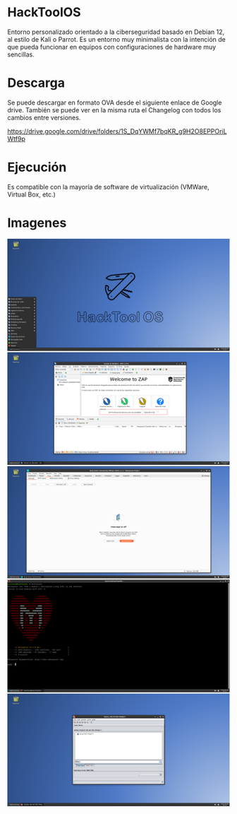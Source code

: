 # HackToolOS
Entorno personalizado orientado a la ciberseguridad basado en Debian 12, al estilo de Kali o Parrot. Es un entorno muy minimalista con la intención de que pueda funcionar en equipos con configuraciones de hardware muy sencillas.
# Descarga
Se puede descargar en formato OVA desde el siguiente enlace de Google drive. También se puede ver en la misma ruta el Changelog con todos los cambios entre versiones.

https://drive.google.com/drive/folders/1S_DqYWMf7bqKR_g9H2O8EPPOriLWtf9p

# Ejecución
Es compatible con la mayoría de software de virtualización (VMWare, Virtual Box, etc.)

# Imagenes
![Captura1](https://github.com/jon-souto/HackToolOS/blob/main/Captura1.png)
![Captura2](https://github.com/jon-souto/HackToolOS/blob/main/Captura2.png)
![Captura3](https://github.com/jon-souto/HackToolOS/blob/main/Captura3.png)
![Captura4](https://github.com/jon-souto/HackToolOS/blob/main/Captura4.png)
![Captura5](https://github.com/jon-souto/HackToolOS/blob/main/Captura5.png)
